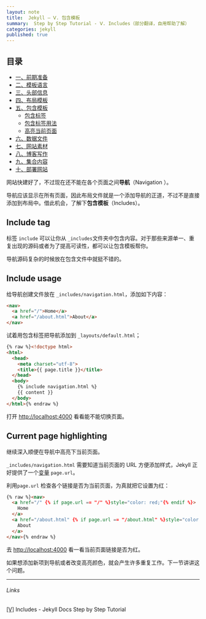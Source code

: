 ```yaml
---
layout: note
title:  Jekyll — Ⅴ. 包含模板
summary:  Step by Step Tutorial - Ⅴ. Includes（部分翻译，自用帮助了解）
categories: jekyll
published: true
---
```


## 目录

- [一、前期准备 ](../jekyll/01st-setup.html)
- [二、模板语言 ](../jekyll/02nd-Liquid.html)
- [三、头部信息  ](../jekyll/03rd-Front-Matter.html)
- [四、布局模板 ](../jekyll/04th-Layouts.html)
- [五、包含模板 ](../jekyll/05th-Includes.html)
	- [包含标签](#include-tag)
	- [包含标签用法](#include-usage)
	- [高亮当前页面](#current-page-highlighting) 
- [六、数据文件 ](../jekyll/06th-Data-Files.html)
- [七、网站素材 ](../jekyll/07th-Assets.html)
- [八、博客写作 ](../jekyll/08th-Blogging.html)
- [九、集合内容 ](../jekyll/09th-Collections.html)
- [十、部署网站 ](../jekyll/10th-Deployment.html)

网站快建好了，不过现在还不能在各个页面之间**导航**（Navigation ）。

导航应该显示在所有页面，因此布局文件就是一个添加导航的正道，不过不是直接添加到布局中。借此机会，了解下**包含模板**（Includes）。

## Include tag
标签 `include` 可以让你从 `_includes`文件夹中包含内容。对于那些来源单一、重复出现的源码或者为了提高可读性，都可以让包含模板帮你。

导航源码复杂的时候放在包含文件中就挺不错的。

## Include usage
给导航创建文件放在 `_includes/navigation.html`，添加如下内容：
```html
<nav>
  <a href="/">Home</a>
  <a href="/about.html">About</a>
</nav>
```

试着用包含标签把导航添加到 `_layouts/default.html`；
```html
{% raw %}<!doctype html>
<html>
  <head>
    <meta charset="utf-8">
    <title>{{ page.title }}</title>
  </head>
  <body>
    {% include navigation.html %}
    {{ content }}
  </body>
</html>{% endraw %}
```

打开 [http://localhost:4000](http://localhost:4000/) 看看能不能切换页面。

## Current page highlighting
继续深入顺便在导航中高亮下当前页面。

`_includes/navigation.html` 需要知道当前页面的 URL 方便添加样式，Jekyll 正好提供了一个[变量](https://jekyllrb.com/docs/variables/) `page.url`。

利用`page.url` 检查各个链接是否为当前页面，为真就把它设置为红：
```html
{% raw %}<nav>
  <a href="/" {% if page.url == "/" %}style="color: red;"{% endif %}>
    Home
  </a>
  <a href="/about.html" {% if page.url == "/about.html" %}style="color: red;"{% endif %}>
    About
  </a>
</nav>{% endraw %}
```

去 [http://localhost:4000](http://localhost:4000/) 看一看当前页面链接是否为红。

如果想添加新项到导航或者改变高亮颜色，就会产生许多重复工作。下一节讲讲这个问题。

---
###### Links
[[Ⅴ]](https://jekyllrb.com/docs/step-by-step/01-setup/) Includes -  Jekyll Docs Step by Step Tutorial
